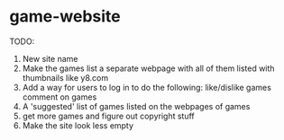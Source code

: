 # game-website
TODO:
1. New site name
2. Make the games list a separate webpage with all of them listed with thumbnails like y8.com
3. Add a way for users to log in to do the following:
    like/dislike games
    comment on games
4. A 'suggested' list of games listed on the webpages of games
5. get more games and figure out copyright stuff
6. Make the site look less empty
